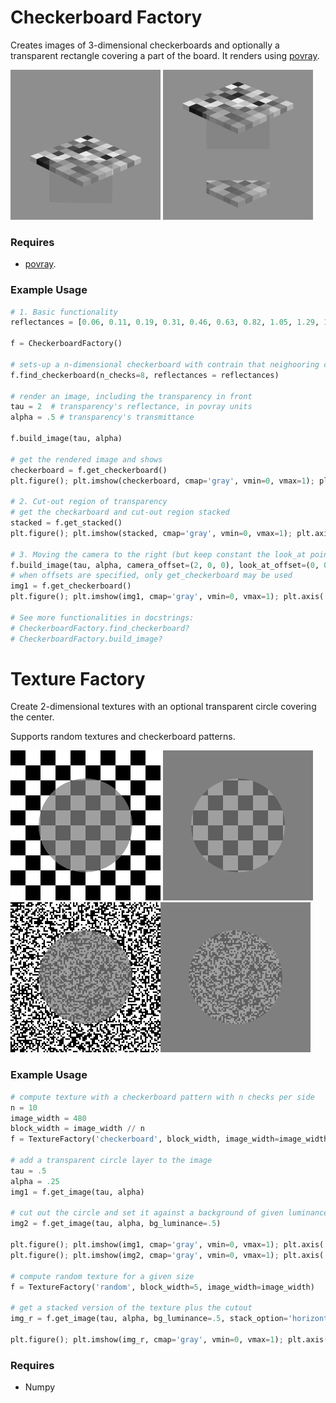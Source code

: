 # Checkerboard Factory
Creates images of 3-dimensional checkerboards and optionally a transparent rectangle covering a part of the board. It renders using [povray](http://www.povray.org/).

![checkerboard_full](example_images/checkerboard.png)
![checkerboard_stacked](example_images/stacked.png)

### Requires
- [povray](http://www.povray.org/).

### Example Usage
```python
# 1. Basic functionality
reflectances = [0.06, 0.11, 0.19, 0.31, 0.46, 0.63, 0.82, 1.05, 1.29, 1.50, 1.67, 1.95, 2.22]

f = CheckerboardFactory()

# sets-up a n-dimensional checkerboard with contrain that neighooring checks cannot be equal.
f.find_checkerboard(n_checks=8, reflectances = reflectances)

# render an image, including the transparency in front
tau = 2  # transparency's reflectance, in povray units
alpha = .5 # transparency's transmittance

f.build_image(tau, alpha)

# get the rendered image and shows
checkerboard = f.get_checkerboard()
plt.figure(); plt.imshow(checkerboard, cmap='gray', vmin=0, vmax=1); plt.axis('off'); plt.show()

# 2. Cut-out region of transparency
# get the checkarboard and cut-out region stacked
stacked = f.get_stacked()
plt.figure(); plt.imshow(stacked, cmap='gray', vmin=0, vmax=1); plt.axis('off'); plt.show()

# 3. Moving the camera to the right (but keep constant the look_at point)
f.build_image(tau, alpha, camera_offset=(2, 0, 0), look_at_offset=(0, 0, 0))
# when offsets are specified, only get_checkerboard may be used
img1 = f.get_checkerboard()
plt.figure(); plt.imshow(img1, cmap='gray', vmin=0, vmax=1); plt.axis('off'); plt.show()

# See more functionalities in docstrings:
# CheckerboardFactory.find_checkerboard?
# CheckerboardFactory.build_image?

```

# Texture Factory
Create 2-dimensional textures with an optional transparent circle covering the center.

Supports random textures and checkerboard patterns.

![Texture Checkerboard](example_images/texture_checkerboard.png)
![Texture Checkerboard Cutout](example_images/texture_checkerboard_cutout.png)
![Texture Checkerboard Cutout](example_images/texture_random_stacked.png)

### Example Usage
```python
# compute texture with a checkerboard pattern with n checks per side
n = 10
image_width = 480
block_width = image_width // n
f = TextureFactory('checkerboard', block_width, image_width=image_width)

# add a transparent circle layer to the image
tau = .5
alpha = .25
img1 = f.get_image(tau, alpha)

# cut out the circle and set it against a background of given luminance
img2 = f.get_image(tau, alpha, bg_luminance=.5)

plt.figure(); plt.imshow(img1, cmap='gray', vmin=0, vmax=1); plt.axis('off'); plt.show()
plt.figure(); plt.imshow(img2, cmap='gray', vmin=0, vmax=1); plt.axis('off'); plt.show()

# compute random texture for a given size
f = TextureFactory('random', block_width=5, image_width=image_width)

# get a stacked version of the texture plus the cutout
img_r = f.get_image(tau, alpha, bg_luminance=.5, stack_option='horizontal')

plt.figure(); plt.imshow(img_r, cmap='gray', vmin=0, vmax=1); plt.axis('off'); plt.show()
```

### Requires
- Numpy